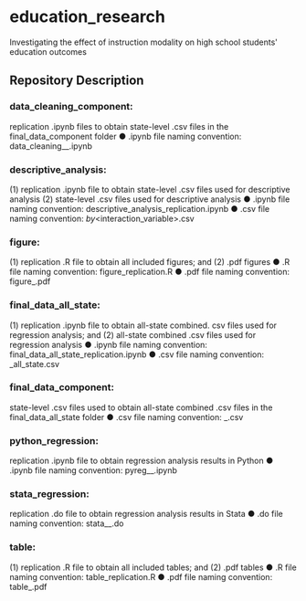 # education_research
Investigating the effect of instruction modality on high school students' education outcomes

## Repository Description

### data_cleaning_component: 
replication .ipynb files to obtain state-level .csv files in the final_data_component folder
● .ipynb file naming convention: data_cleaning_<outcome>_<state>.ipynb

### descriptive_analysis: 
(1) replication .ipynb file to obtain state-level .csv files used for
descriptive analysis 
(2) state-level .csv files used for descriptive analysis
● .ipynb file naming convention: descriptive_analysis_replication.ipynb
● .csv file naming convention: <outcome>_by_<interaction_variable>.csv
### figure: 
(1) replication .R file to obtain all included figures; and (2) .pdf figures
● .R file naming convention: figure_replication.R
● .pdf file naming convention: figure_<number>.pdf
### final_data_all_state: 
(1) replication .ipynb file to obtain all-state combined. csv files used
for regression analysis; and (2) all-state combined .csv files used for regression analysis
● .ipynb file naming convention: final_data_all_state_replication.ipynb
● .csv file naming convention: <outcome>_all_state.csv
### final_data_component: 
state-level .csv files used to obtain all-state combined .csv files in
the final_data_all_state folder
● .csv file naming convention: <outcome>_<state>.csv
### python_regression: 
replication .ipynb file to obtain regression analysis results in Python
● .ipynb file naming convention: pyreg_<regression type>_<outcome>.ipynb
### stata_regression: 
replication .do file to obtain regression analysis results in Stata
● .do file naming convention: stata_<regression type>_<outcome>.do
### table: 
(1) replication .R file to obtain all included tables; and (2) .pdf tables
● .R file naming convention: table_replication.R
● .pdf file naming convention: table_<number>.pdf

